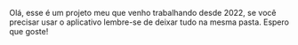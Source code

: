 Olá, esse é um projeto meu que venho trabalhando desde 2022, se você precisar usar o aplicativo lembre-se de deixar tudo na mesma pasta. Espero que goste!
